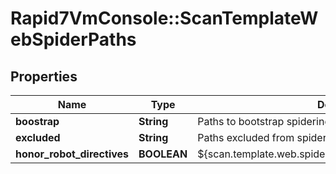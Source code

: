 # Rapid7VmConsole::ScanTemplateWebSpiderPaths

## Properties
Name | Type | Description | Notes
------------ | ------------- | ------------- | -------------
**boostrap** | **String** | Paths to bootstrap spidering with. | [optional] 
**excluded** | **String** | Paths excluded from spidering. | [optional] 
**honor_robot_directives** | **BOOLEAN** | ${scan.template.web.spider.paths.robot.directives.description} | [optional] 


